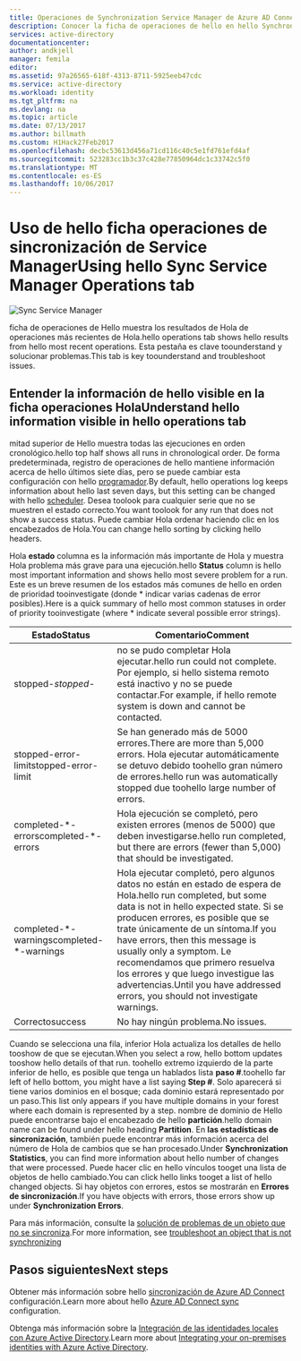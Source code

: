 ```yaml
---
title: Operaciones de Synchronization Service Manager de Azure AD Connect | Microsoft Docs
description: Conocer la ficha de operaciones de hello en hello Synchronization Service Manager para Azure AD Connect.
services: active-directory
documentationcenter: 
author: andkjell
manager: femila
editor: 
ms.assetid: 97a26565-618f-4313-8711-5925eeb47cdc
ms.service: active-directory
ms.workload: identity
ms.tgt_pltfrm: na
ms.devlang: na
ms.topic: article
ms.date: 07/13/2017
ms.author: billmath
ms.custom: H1Hack27Feb2017
ms.openlocfilehash: decbc53613d456a71cd116c40c5e1fd761efd4af
ms.sourcegitcommit: 523283cc1b3c37c428e77850964dc1c33742c5f0
ms.translationtype: MT
ms.contentlocale: es-ES
ms.lasthandoff: 10/06/2017
---
```

# <a name="using-hello-sync-service-manager-operations-tab"></a><span data-ttu-id="f5c2a-103">Uso de hello ficha operaciones de sincronización de Service Manager</span><span class="sxs-lookup"><span data-stu-id="f5c2a-103">Using hello Sync Service Manager Operations tab</span></span>

![Sync Service Manager](./media/active-directory-aadconnectsync-service-manager-ui/operations.png)

<span data-ttu-id="f5c2a-105">ficha de operaciones de Hello muestra los resultados de Hola de operaciones más recientes de Hola.</span><span class="sxs-lookup"><span data-stu-id="f5c2a-105">hello operations tab shows hello results from hello most recent operations.</span></span> <span data-ttu-id="f5c2a-106">Esta pestaña es clave toounderstand y solucionar problemas.</span><span class="sxs-lookup"><span data-stu-id="f5c2a-106">This tab is key toounderstand and troubleshoot issues.</span></span>

## <a name="understand-hello-information-visible-in-hello-operations-tab"></a><span data-ttu-id="f5c2a-107">Entender la información de hello visible en la ficha operaciones Hola</span><span class="sxs-lookup"><span data-stu-id="f5c2a-107">Understand hello information visible in hello operations tab</span></span>
<span data-ttu-id="f5c2a-108">mitad superior de Hello muestra todas las ejecuciones en orden cronológico.</span><span class="sxs-lookup"><span data-stu-id="f5c2a-108">hello top half shows all runs in chronological order.</span></span> <span data-ttu-id="f5c2a-109">De forma predeterminada, registro de operaciones de hello mantiene información acerca de hello últimos siete días, pero se puede cambiar esta configuración con hello [programador](active-directory-aadconnectsync-feature-scheduler.md).</span><span class="sxs-lookup"><span data-stu-id="f5c2a-109">By default, hello operations log keeps information about hello last seven days, but this setting can be changed with hello [scheduler](active-directory-aadconnectsync-feature-scheduler.md).</span></span> <span data-ttu-id="f5c2a-110">Desea toolook para cualquier serie que no se muestren el estado correcto.</span><span class="sxs-lookup"><span data-stu-id="f5c2a-110">You want toolook for any run that does not show a success status.</span></span> <span data-ttu-id="f5c2a-111">Puede cambiar Hola ordenar haciendo clic en los encabezados de Hola.</span><span class="sxs-lookup"><span data-stu-id="f5c2a-111">You can change hello sorting by clicking hello headers.</span></span>

<span data-ttu-id="f5c2a-112">Hola **estado** columna es la información más importante de Hola y muestra Hola problema más grave para una ejecución.</span><span class="sxs-lookup"><span data-stu-id="f5c2a-112">hello **Status** column is hello most important information and shows hello most severe problem for a run.</span></span> <span data-ttu-id="f5c2a-113">Este es un breve resumen de los estados más comunes de hello en orden de prioridad tooinvestigate (donde * indicar varias cadenas de error posibles).</span><span class="sxs-lookup"><span data-stu-id="f5c2a-113">Here is a quick summary of hello most common statuses in order of priority tooinvestigate (where * indicate several possible error strings).</span></span>

| <span data-ttu-id="f5c2a-114">Estado</span><span class="sxs-lookup"><span data-stu-id="f5c2a-114">Status</span></span> | <span data-ttu-id="f5c2a-115">Comentario</span><span class="sxs-lookup"><span data-stu-id="f5c2a-115">Comment</span></span> |
| --- | --- |
| <span data-ttu-id="f5c2a-116">stopped-*</span><span class="sxs-lookup"><span data-stu-id="f5c2a-116">stopped-*</span></span> |<span data-ttu-id="f5c2a-117">no se pudo completar Hola ejecutar.</span><span class="sxs-lookup"><span data-stu-id="f5c2a-117">hello run could not complete.</span></span> <span data-ttu-id="f5c2a-118">Por ejemplo, si hello sistema remoto está inactivo y no se puede contactar.</span><span class="sxs-lookup"><span data-stu-id="f5c2a-118">For example, if hello remote system is down and cannot be contacted.</span></span> |
| <span data-ttu-id="f5c2a-119">stopped-error-limit</span><span class="sxs-lookup"><span data-stu-id="f5c2a-119">stopped-error-limit</span></span> |<span data-ttu-id="f5c2a-120">Se han generado más de 5000 errores.</span><span class="sxs-lookup"><span data-stu-id="f5c2a-120">There are more than 5,000 errors.</span></span> <span data-ttu-id="f5c2a-121">Hola ejecutar automáticamente se detuvo debido toohello gran número de errores.</span><span class="sxs-lookup"><span data-stu-id="f5c2a-121">hello run was automatically stopped due toohello large number of errors.</span></span> |
| <span data-ttu-id="f5c2a-122">completed-\*-errors</span><span class="sxs-lookup"><span data-stu-id="f5c2a-122">completed-\*-errors</span></span> |<span data-ttu-id="f5c2a-123">Hola ejecución se completó, pero existen errores (menos de 5000) que deben investigarse.</span><span class="sxs-lookup"><span data-stu-id="f5c2a-123">hello run completed, but there are errors (fewer than 5,000) that should be investigated.</span></span> |
| <span data-ttu-id="f5c2a-124">completed-\*-warnings</span><span class="sxs-lookup"><span data-stu-id="f5c2a-124">completed-\*-warnings</span></span> |<span data-ttu-id="f5c2a-125">Hola ejecutar completó, pero algunos datos no están en estado de espera de Hola.</span><span class="sxs-lookup"><span data-stu-id="f5c2a-125">hello run completed, but some data is not in hello expected state.</span></span> <span data-ttu-id="f5c2a-126">Si se producen errores, es posible que se trate únicamente de un síntoma.</span><span class="sxs-lookup"><span data-stu-id="f5c2a-126">If you have errors, then this message is usually only a symptom.</span></span> <span data-ttu-id="f5c2a-127">Le recomendamos que primero resuelva los errores y que luego investigue las advertencias.</span><span class="sxs-lookup"><span data-stu-id="f5c2a-127">Until you have addressed errors, you should not investigate warnings.</span></span> |
| <span data-ttu-id="f5c2a-128">Correcto</span><span class="sxs-lookup"><span data-stu-id="f5c2a-128">success</span></span> |<span data-ttu-id="f5c2a-129">No hay ningún problema.</span><span class="sxs-lookup"><span data-stu-id="f5c2a-129">No issues.</span></span> |

<span data-ttu-id="f5c2a-130">Cuando se selecciona una fila, inferior Hola actualiza los detalles de hello tooshow de que se ejecutan.</span><span class="sxs-lookup"><span data-stu-id="f5c2a-130">When you select a row, hello bottom updates tooshow hello details of that run.</span></span> <span data-ttu-id="f5c2a-131">toohello extremo izquierdo de la parte inferior de hello, es posible que tenga un hablados lista **paso #**.</span><span class="sxs-lookup"><span data-stu-id="f5c2a-131">toohello far left of hello bottom, you might have a list saying **Step #**.</span></span> <span data-ttu-id="f5c2a-132">Solo aparecerá si tiene varios dominios en el bosque; cada dominio estará representado por un paso.</span><span class="sxs-lookup"><span data-stu-id="f5c2a-132">This list only appears if you have multiple domains in your forest where each domain is represented by a step.</span></span> <span data-ttu-id="f5c2a-133">nombre de dominio de Hello puede encontrarse bajo el encabezado de hello **partición**.</span><span class="sxs-lookup"><span data-stu-id="f5c2a-133">hello domain name can be found under hello heading **Partition**.</span></span> <span data-ttu-id="f5c2a-134">En **las estadísticas de sincronización**, también puede encontrar más información acerca del número de Hola de cambios que se han procesado.</span><span class="sxs-lookup"><span data-stu-id="f5c2a-134">Under **Synchronization Statistics**, you can find more information about hello number of changes that were processed.</span></span> <span data-ttu-id="f5c2a-135">Puede hacer clic en hello vínculos tooget una lista de objetos de hello cambiado.</span><span class="sxs-lookup"><span data-stu-id="f5c2a-135">You can click hello links tooget a list of hello changed objects.</span></span> <span data-ttu-id="f5c2a-136">Si hay objetos con errores, estos se mostrarán en **Errores de sincronización**.</span><span class="sxs-lookup"><span data-stu-id="f5c2a-136">If you have objects with errors, those errors show up under **Synchronization Errors**.</span></span>

<span data-ttu-id="f5c2a-137">Para más información, consulte la [solución de problemas de un objeto que no se sincroniza](active-directory-aadconnectsync-troubleshoot-object-not-syncing.md).</span><span class="sxs-lookup"><span data-stu-id="f5c2a-137">For more information, see [troubleshoot an object that is not synchronizing](active-directory-aadconnectsync-troubleshoot-object-not-syncing.md)</span></span>

## <a name="next-steps"></a><span data-ttu-id="f5c2a-138">Pasos siguientes</span><span class="sxs-lookup"><span data-stu-id="f5c2a-138">Next steps</span></span>
<span data-ttu-id="f5c2a-139">Obtener más información sobre hello [sincronización de Azure AD Connect](active-directory-aadconnectsync-whatis.md) configuración.</span><span class="sxs-lookup"><span data-stu-id="f5c2a-139">Learn more about hello [Azure AD Connect sync](active-directory-aadconnectsync-whatis.md) configuration.</span></span>

<span data-ttu-id="f5c2a-140">Obtenga más información sobre la [Integración de las identidades locales con Azure Active Directory](active-directory-aadconnect.md).</span><span class="sxs-lookup"><span data-stu-id="f5c2a-140">Learn more about [Integrating your on-premises identities with Azure Active Directory](active-directory-aadconnect.md).</span></span>
